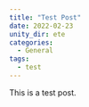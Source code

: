 ```yaml
---
title: "Test Post"
date: 2022-02-23
unity_dir: ete
categories:
  - General
tags:
  - test
---
```


This is a test post.